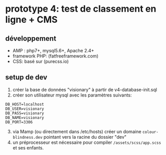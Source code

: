 # prototype 4: test de classement en ligne + CMS

## développement

- AMP : php7+, mysql5.6+, Apache 2.4+
- framework PHP: (fatfreeframework.com)
- CSS: basé sur (purecss.io)

## setup de dev
1. créer la base de données "visionary" à partir de v4-database-init.sql
2. créer son utilisateur mysql avec les paramètres suivants:
```mysql
DB_HOST=localhost
DB_USER=visionary
DB_PASS=visionary
DB_NAME=visionary
DB_PORT=3306
```

3. via Mamp (ou directement dans /etc/hosts) créer un domaine `colour-blindness.dev` pointant vers la racine du dossier "dev"
4. un préprocesseur est nécessaire pour compiler `/assets/scss/app.scss` et ses enfants.